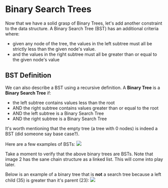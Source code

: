 # Binary Search Trees

Now that we have a solid grasp of Binary Trees, let's add another constraint to the data structure. A Binary Search Tree (BST) has an additional criteria where:
* given any node of the tree, the values in the left subtree must all be strictly less than the given node's value.
* and the values in the right subtree must all be greater than or equal to the given node's value

## BST Definition

We can also describe a BST using a recursive definition. A **Binary Tree** is a **Binary Search Tree** if:
* the left subtree contains values less than the root
* AND the right subtree contains values greater than or equal to the root
* AND the left subtree is a Binary Search Tree
* AND the right subtree is a Binary Search Tree

It's worth mentioning that the empty tree (a tree with 0 nodes) is indeed a BST (did someone say base case?).

Here are a few examples of BSTs:
![](https://s3-us-west-1.amazonaws.com/appacademy-open-assets/data_structures_algorithms/binary_search_trees/images/bsts.png)

Take a moment to verify that the above binary trees are BSTs. Note that image 2 has the sane chain structure as a linked list. This will come into play later.

Below is an example of a binary tree that is **not** a search tree because a left child (35) is greater than it's parent (23):
![](https://s3-us-west-1.amazonaws.com/appacademy-open-assets/data_structures_algorithms/binary_search_trees/images/not_bst.png)